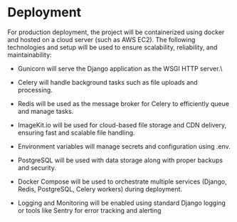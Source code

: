 # Deployment

For production deployment, the project will be containerized using docker and hosted on a cloud server (such as AWS EC2). The following technologies and setup will be used to ensure scalability, reliability, and maintainability:

- Gunicorn will serve the Django application as the WSGI HTTP server.\

- Celery will handle background tasks such as file uploads and processing.

- Redis will be used as the message broker for Celery to efficiently queue and manage tasks.

- ImageKit.io will be used for cloud-based file storage and CDN delivery, ensuring fast and scalable file handling.

- Environment variables will manage secrets and configuration using .env.

- PostgreSQL will be used with data storage along with proper backups and security.
- Docker Compose will be used to orchestrate multiple services (Django, Redis, PostgreSQL, Celery workers) during deployment.

- Logging and Monitoring will be enabled using standard Django logging or tools like Sentry for error tracking and alerting